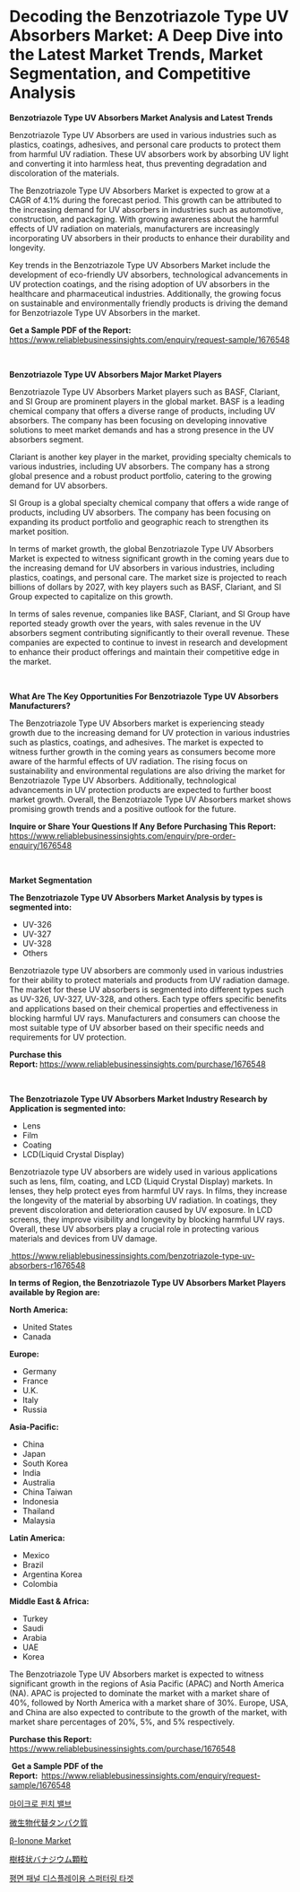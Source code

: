 <p><h1>Decoding the Benzotriazole Type UV Absorbers Market: A Deep Dive into the Latest Market Trends, Market Segmentation, and Competitive Analysis</h1></p><p><strong>Benzotriazole Type UV Absorbers Market Analysis and Latest Trends</strong></p>
<p><p>Benzotriazole Type UV Absorbers are used in various industries such as plastics, coatings, adhesives, and personal care products to protect them from harmful UV radiation. These UV absorbers work by absorbing UV light and converting it into harmless heat, thus preventing degradation and discoloration of the materials.</p><p>The Benzotriazole Type UV Absorbers Market is expected to grow at a CAGR of 4.1% during the forecast period. This growth can be attributed to the increasing demand for UV absorbers in industries such as automotive, construction, and packaging. With growing awareness about the harmful effects of UV radiation on materials, manufacturers are increasingly incorporating UV absorbers in their products to enhance their durability and longevity.</p><p>Key trends in the Benzotriazole Type UV Absorbers Market include the development of eco-friendly UV absorbers, technological advancements in UV protection coatings, and the rising adoption of UV absorbers in the healthcare and pharmaceutical industries. Additionally, the growing focus on sustainable and environmentally friendly products is driving the demand for Benzotriazole Type UV Absorbers in the market.</p></p>
<p><strong>Get a Sample PDF of the Report:&nbsp;</strong> <a href="https://www.reliablebusinessinsights.com/enquiry/request-sample/1676548">https://www.reliablebusinessinsights.com/enquiry/request-sample/1676548</a></p>
<p>&nbsp;</p>
<p><strong>Benzotriazole Type UV Absorbers Major Market Players</strong></p>
<p><p>Benzotriazole Type UV Absorbers Market players such as BASF, Clariant, and SI Group are prominent players in the global market. BASF is a leading chemical company that offers a diverse range of products, including UV absorbers. The company has been focusing on developing innovative solutions to meet market demands and has a strong presence in the UV absorbers segment.</p><p>Clariant is another key player in the market, providing specialty chemicals to various industries, including UV absorbers. The company has a strong global presence and a robust product portfolio, catering to the growing demand for UV absorbers.</p><p>SI Group is a global specialty chemical company that offers a wide range of products, including UV absorbers. The company has been focusing on expanding its product portfolio and geographic reach to strengthen its market position.</p><p>In terms of market growth, the global Benzotriazole Type UV Absorbers Market is expected to witness significant growth in the coming years due to the increasing demand for UV absorbers in various industries, including plastics, coatings, and personal care. The market size is projected to reach billions of dollars by 2027, with key players such as BASF, Clariant, and SI Group expected to capitalize on this growth.</p><p>In terms of sales revenue, companies like BASF, Clariant, and SI Group have reported steady growth over the years, with sales revenue in the UV absorbers segment contributing significantly to their overall revenue. These companies are expected to continue to invest in research and development to enhance their product offerings and maintain their competitive edge in the market.</p></p>
<p>&nbsp;</p>
<p><strong>What Are The Key Opportunities For Benzotriazole Type UV Absorbers Manufacturers?</strong></p>
<p><p>The Benzotriazole Type UV Absorbers market is experiencing steady growth due to the increasing demand for UV protection in various industries such as plastics, coatings, and adhesives. The market is expected to witness further growth in the coming years as consumers become more aware of the harmful effects of UV radiation. The rising focus on sustainability and environmental regulations are also driving the market for Benzotriazole Type UV Absorbers. Additionally, technological advancements in UV protection products are expected to further boost market growth. Overall, the Benzotriazole Type UV Absorbers market shows promising growth trends and a positive outlook for the future.</p></p>
<p><strong>Inquire or Share Your Questions If Any Before Purchasing This Report:</strong> <a href="https://www.reliablebusinessinsights.com/enquiry/pre-order-enquiry/1676548">https://www.reliablebusinessinsights.com/enquiry/pre-order-enquiry/1676548</a></p>
<p>&nbsp;</p>
<p><strong>Market Segmentation</strong></p>
<p><strong>The Benzotriazole Type UV Absorbers Market Analysis by types is segmented into:</strong></p>
<p><ul><li>UV-326</li><li>UV-327</li><li>UV-328</li><li>Others</li></ul></p>
<p><p>Benzotriazole type UV absorbers are commonly used in various industries for their ability to protect materials and products from UV radiation damage. The market for these UV absorbers is segmented into different types such as UV-326, UV-327, UV-328, and others. Each type offers specific benefits and applications based on their chemical properties and effectiveness in blocking harmful UV rays. Manufacturers and consumers can choose the most suitable type of UV absorber based on their specific needs and requirements for UV protection.</p></p>
<p><strong>Purchase this Report:&nbsp;</strong><a href="https://www.reliablebusinessinsights.com/purchase/1676548">https://www.reliablebusinessinsights.com/purchase/1676548</a></p>
<p>&nbsp;</p>
<p><strong>The Benzotriazole Type UV Absorbers Market Industry Research by Application is segmented into:</strong></p>
<p><ul><li>Lens</li><li>Film</li><li>Coating</li><li>LCD(Liquid Crystal Display)</li></ul></p>
<p><p>Benzotriazole type UV absorbers are widely used in various applications such as lens, film, coating, and LCD (Liquid Crystal Display) markets. In lenses, they help protect eyes from harmful UV rays. In films, they increase the longevity of the material by absorbing UV radiation. In coatings, they prevent discoloration and deterioration caused by UV exposure. In LCD screens, they improve visibility and longevity by blocking harmful UV rays. Overall, these UV absorbers play a crucial role in protecting various materials and devices from UV damage.</p></p>
<p><a href="https://www.reliablebusinessinsights.com/benzotriazole-type-uv-absorbers-r1676548">&nbsp;https://www.reliablebusinessinsights.com/benzotriazole-type-uv-absorbers-r1676548</a></p>
<p><strong>In terms of Region, the Benzotriazole Type UV Absorbers Market Players available by Region are:</strong></p>
<p>
    <p> <strong> North America: </strong>
        <ul>
            <li>United States</li>
            <li>Canada</li>
        </ul>
        </p> 
    <p> <strong> Europe: </strong>
        <ul>
            <li>Germany</li>
            <li>France</li>
            <li>U.K.</li>
            <li>Italy</li>
            <li>Russia</li>
        </ul>
        </p> 
    <p> <strong> Asia-Pacific: </strong>
        <ul>
            <li>China</li>
            <li>Japan</li>
            <li>South Korea</li>
            <li>India</li>
            <li>Australia</li>
            <li>China Taiwan</li>
            <li>Indonesia</li>
            <li>Thailand</li>
            <li>Malaysia</li>
        </ul>
        </p> 
    <p> <strong> Latin America: </strong>
        <ul>
            <li>Mexico</li>
            <li>Brazil</li>
            <li>Argentina Korea</li>
            <li>Colombia</li>
        </ul>
        </p> 
    <p> <strong> Middle East & Africa: </strong>
        <ul>
            <li>Turkey</li>
            <li>Saudi</li>
            <li>Arabia</li>
            <li>UAE</li>
            <li>Korea</li>
        </ul>
    </p>
    </p>
<p><p>The Benzotriazole Type UV Absorbers market is expected to witness significant growth in the regions of Asia Pacific (APAC) and North America (NA). APAC is projected to dominate the market with a market share of 40%, followed by North America with a market share of 30%. Europe, USA, and China are also expected to contribute to the growth of the market, with market share percentages of 20%, 5%, and 5% respectively.</p></p>
<p><strong>Purchase this Report: </strong><a href="https://www.reliablebusinessinsights.com/purchase/1676548">https://www.reliablebusinessinsights.com/purchase/1676548</a></p>
<p>&nbsp;<strong>Get a Sample PDF of the Report:&nbsp;&nbsp;</strong><a href="https://www.reliablebusinessinsights.com/enquiry/request-sample/1676548">https://www.reliablebusinessinsights.com/enquiry/request-sample/1676548</a></p>
<p><strong></strong></p>
<p><p><a href="https://github.com/LuckeyCorbin/Market-Research-Report-List-1/blob/main/317703590439.md">마이크로 핀치 밸브</a></p><p><a href="https://medium.com/@elmoray21/%E5%BE%AE%E7%94%9F%E7%89%A9%E4%BB%A3%E6%9B%BF%E3%82%BF%E3%83%B3%E3%83%91%E3%82%AF%E8%B3%AA%E5%B8%82%E5%A0%B4-%E5%B8%82%E5%A0%B4cagr-%E5%B8%82%E5%A0%B4%E5%8B%95%E5%90%91-%E6%88%90%E9%95%B7%E6%88%A6%E7%95%A5%E3%81%AB%E9%96%A2%E3%81%99%E3%82%8B%E6%83%85%E5%A0%B1-8b316d235275">微生物代替タンパク質</a></p><p><a href="https://github.com/brenzgnarento/Market-Research-Report-List-2/blob/main/b-ionone-market.md">β-Ionone Market</a></p><p><a href="https://github.com/tubbs463/Market-Research-Report-List-1/blob/main/487541299038.md">樹枝状バナジウム顆粒</a></p><p><a href="https://medium.com/@candidarowe2022/%ED%94%8C%EB%9E%AB-%ED%8C%A8%EB%84%90-%EB%94%94%EC%8A%A4%ED%94%8C%EB%A0%88%EC%9D%B4%EC%9A%A9-%EC%8A%A4%ED%8D%BC%ED%84%B0%EB%A7%81-%ED%83%80%EA%B2%9F%EC%9D%98-%EC%8B%9C%EC%9E%A5-%EC%A0%90%EC%9C%A0%EC%9C%A8-%EB%B3%80%ED%99%94-%EB%B0%8F-%EC%8B%9C%EC%9E%A5-%EC%84%B1%EC%9E%A5-%EC%B6%94%EC%84%B8-2024-2031-0e43e1983ee2">평면 패널 디스플레이용 스퍼터링 타겟</a></p></p>
